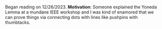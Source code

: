 Began reading on 12/26/2023. 
**Motivation**: Someone explained the Yoneda Lemma at a mundane IEEE workshop and I was kind of enamored that we can prove things via connecting dots with lines like pushpins with thumbtacks.